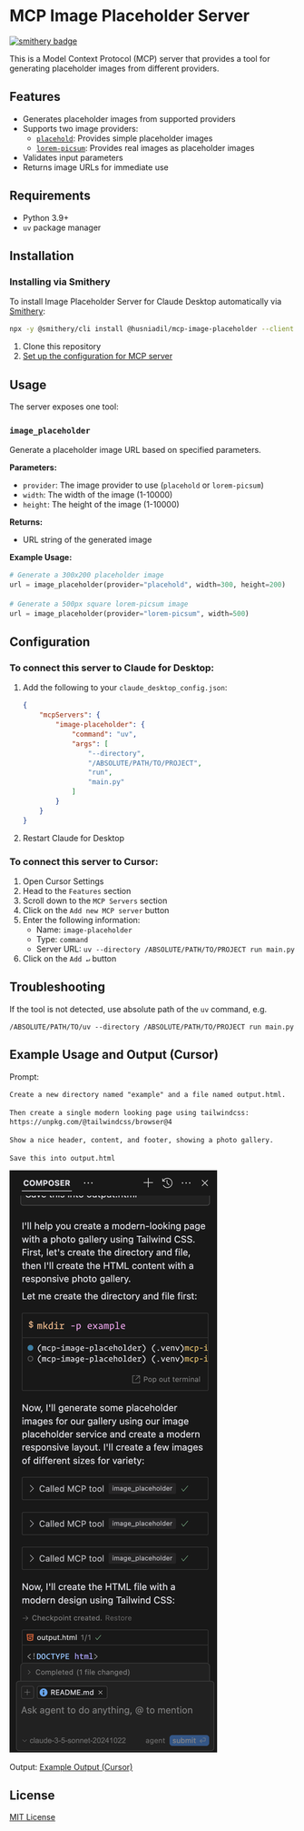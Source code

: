 # MCP Image Placeholder Server

[![smithery badge](https://smithery.ai/badge/@husniadil/mcp-image-placeholder)](https://smithery.ai/server/@husniadil/mcp-image-placeholder)

This is a Model Context Protocol (MCP) server that provides a tool for generating placeholder images from different providers.

## Features

- Generates placeholder images from supported providers
- Supports two image providers:
  - [`placehold`](https://placehold.co/): Provides simple placeholder images
  - [`lorem-picsum`](https://picsum.photos/): Provides real images as placeholder images
- Validates input parameters
- Returns image URLs for immediate use

## Requirements

- Python 3.9+
- `uv` package manager

## Installation

### Installing via Smithery

To install Image Placeholder Server for Claude Desktop automatically via [Smithery](https://smithery.ai/server/@husniadil/mcp-image-placeholder):

```bash
npx -y @smithery/cli install @husniadil/mcp-image-placeholder --client claude
```

1. Clone this repository
2. [Set up the configuration for MCP server](#configuration)

## Usage

The server exposes one tool:

### `image_placeholder`

Generate a placeholder image URL based on specified parameters.

**Parameters:**
- `provider`: The image provider to use (`placehold` or `lorem-picsum`)
- `width`: The width of the image (1-10000)
- `height`: The height of the image (1-10000)

**Returns:**
- URL string of the generated image

**Example Usage:**
```python
# Generate a 300x200 placeholder image
url = image_placeholder(provider="placehold", width=300, height=200)

# Generate a 500px square lorem-picsum image
url = image_placeholder(provider="lorem-picsum", width=500)
```

## Configuration

### To connect this server to Claude for Desktop:

1. Add the following to your `claude_desktop_config.json`:
   ```json
   {
       "mcpServers": {
           "image-placeholder": {
               "command": "uv",
               "args": [
                   "--directory",
                   "/ABSOLUTE/PATH/TO/PROJECT",
                   "run",
                   "main.py"
               ]
           }
       }
   }
   ```
2. Restart Claude for Desktop

### To connect this server to Cursor:

1. Open Cursor Settings
2. Head to the `Features` section
3. Scroll down to the `MCP Servers` section
4. Click on the `Add new MCP server` button
5. Enter the following information:
   - Name: `image-placeholder`
   - Type: `command`
   - Server URL: `uv --directory /ABSOLUTE/PATH/TO/PROJECT run main.py`
6. Click on the `Add ↵` button


## Troubleshooting

If the tool is not detected, use absolute path of the `uv` command, e.g.
```
/ABSOLUTE/PATH/TO/uv --directory /ABSOLUTE/PATH/TO/PROJECT run main.py
```

## Example Usage and Output (Cursor)

Prompt:
```
Create a new directory named "example" and a file named output.html.

Then create a single modern looking page using tailwindcss: https://unpkg.com/@tailwindcss/browser@4

Show a nice header, content, and footer, showing a photo gallery.

Save this into output.html
```

![Screenshot of Cursor Agent](example/cursor-agent.png)

Output:
[Example Output (Cursor)](example/output.html)

## License

[MIT License](LICENSE)
